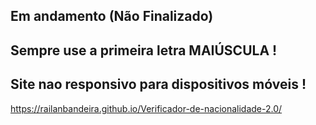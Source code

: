 ## Em andamento (Não Finalizado)

## Sempre use a primeira letra MAIÚSCULA !

## Site nao responsivo para dispositivos móveis !

https://railanbandeira.github.io/Verificador-de-nacionalidade-2.0/
